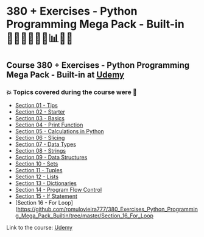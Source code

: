 # 380 + Exercises - Python Programming Mega Pack - Built-in 👩🏻‍💻🤯🐍🤖📊🎲💽
## Course 380 + Exercises - Python Programming Mega Pack - Built-in at [Udemy](https://www.udemy.com/course/python-programming-modules-packages/)
### 💥 Topics covered during the course were 🚀
- [Section 01 - Tips](https://github.com/romulovieira777/380_Exercises_Python_Programming_Mega_Pack_Builtin/tree/master/Section_01_Tips)
- [Section 02 - Starter](https://github.com/romulovieira777/380_Exercises_Python_Programming_Mega_Pack_Builtin/tree/master/Section_02_Starter)
- [Section 03 - Basics](https://github.com/romulovieira777/380_Exercises_Python_Programming_Mega_Pack_Builtin/tree/master/Section_03_Basics)
- [Section 04 - Print Function](https://github.com/romulovieira777/380_Exercises_Python_Programming_Mega_Pack_Builtin/tree/master/Section_04_Print_Function)
- [Section 05 - Calculations in Python](https://github.com/romulovieira777/380_Exercises_Python_Programming_Mega_Pack_Builtin/tree/master/Section_05_Calculations_in_Python)
- [Section 06 - Slicing](https://github.com/romulovieira777/380_Exercises_Python_Programming_Mega_Pack_Builtin/tree/master/Section_06_Slicing)
- [Section 07 - Data Types](https://github.com/romulovieira777/380_Exercises_Python_Programming_Mega_Pack_Builtin/tree/master/Section_07_Data_Types)
- [Section 08 - Strings](https://github.com/romulovieira777/380_Exercises_Python_Programming_Mega_Pack_Builtin/tree/master/Section_08_Strings)
- [Section 09 - Data Structures](https://github.com/romulovieira777/380_Exercises_Python_Programming_Mega_Pack_Builtin/tree/master/Section_09_Data_Structures)
- [Section 10 - Sets](https://github.com/romulovieira777/380_Exercises_Python_Programming_Mega_Pack_Builtin/tree/master/Section_10_Sets)
- [Section 11 - Tuples](https://github.com/romulovieira777/380_Exercises_Python_Programming_Mega_Pack_Builtin/tree/master/Section_11_Tuples)
- [Section 12 - Lists](https://github.com/romulovieira777/380_Exercises_Python_Programming_Mega_Pack_Builtin/tree/master/Section_12_Lists)
- [Section 13 - Dictionaries](https://github.com/romulovieira777/380_Exercises_Python_Programming_Mega_Pack_Builtin/tree/master/Section_13_Dictionaries)
- [Section 14 - Program Flow Control](https://github.com/romulovieira777/380_Exercises_Python_Programming_Mega_Pack_Builtin/tree/master/Section_14_Program_Flow_Control)
- [Section 15 - If Statement](https://github.com/romulovieira777/380_Exercises_Python_Programming_Mega_Pack_Builtin/tree/master/Section_15_If_Statement)
- [Section 16 - For Loop](https://github.com/romulovieira777/380_Exercises_Python_Programming_Mega_Pack_Builtin/tree/master/Section_16_For_Loop

Link to the course: [Udemy](https://www.udemy.com/course/python-programming-modules-packages/)